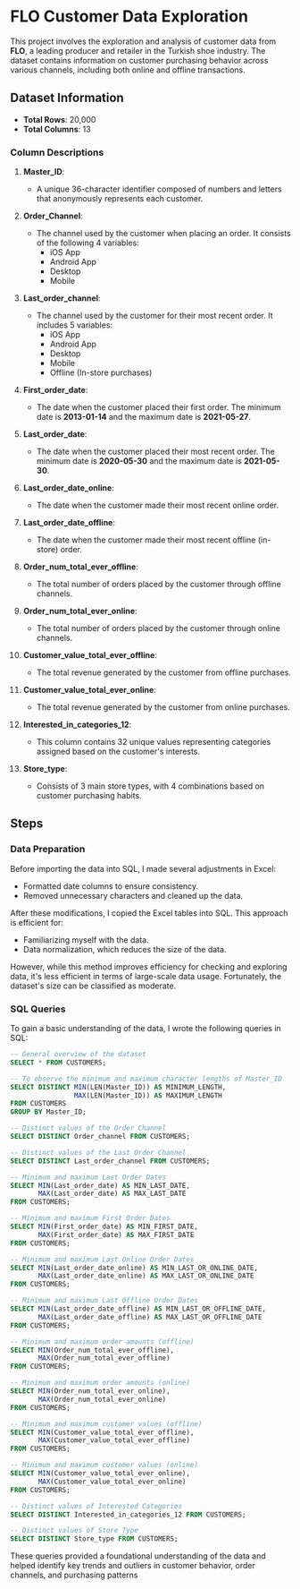 # FLO Customer Data Exploration

This project involves the exploration and analysis of customer data from **FLO**, a leading producer and retailer in the Turkish shoe industry. The dataset contains information on customer purchasing behavior across various channels, including both online and offline transactions.

## Dataset Information

- **Total Rows**: 20,000
- **Total Columns**: 13

### Column Descriptions

1. **Master_ID**: 
   - A unique 36-character identifier composed of numbers and letters that anonymously represents each customer.

2. **Order_Channel**: 
   - The channel used by the customer when placing an order. It consists of the following 4 variables:
     - iOS App
     - Android App
     - Desktop
     - Mobile

3. **Last_order_channel**: 
   - The channel used by the customer for their most recent order. It includes 5 variables:
     - iOS App
     - Android App
     - Desktop
     - Mobile
     - Offline (In-store purchases)

4. **First_order_date**: 
   - The date when the customer placed their first order. The minimum date is **2013-01-14** and the maximum date is **2021-05-27**.

5. **Last_order_date**: 
   - The date when the customer placed their most recent order. The minimum date is **2020-05-30** and the maximum date is **2021-05-30**.

6. **Last_order_date_online**: 
   - The date when the customer made their most recent online order.

7. **Last_order_date_offline**: 
   - The date when the customer made their most recent offline (in-store) order.

8. **Order_num_total_ever_offline**: 
   - The total number of orders placed by the customer through offline channels.

9. **Order_num_total_ever_online**: 
   - The total number of orders placed by the customer through online channels.

10. **Customer_value_total_ever_offline**: 
    - The total revenue generated by the customer from offline purchases.

11. **Customer_value_total_ever_online**: 
    - The total revenue generated by the customer from online purchases.

12. **Interested_in_categories_12**: 
    - This column contains 32 unique values representing categories assigned based on the customer's interests.

13. **Store_type**: 
    - Consists of 3 main store types, with 4 combinations based on customer purchasing habits.

## Steps

### Data Preparation

Before importing the data into SQL, I made several adjustments in Excel:
- Formatted date columns to ensure consistency.
- Removed unnecessary characters and cleaned up the data.

After these modifications, I copied the Excel tables into SQL. This approach is efficient for:
- Familiarizing myself with the data.
- Data normalization, which reduces the size of the data.

However, while this method improves efficiency for checking and exploring data, it's less efficient in terms of large-scale data usage. Fortunately, the dataset's size can be classified as moderate.

### SQL Queries

To gain a basic understanding of the data, I wrote the following queries in SQL:

```sql
-- General overview of the dataset
SELECT * FROM CUSTOMERS;

-- To observe the minimum and maximum character lengths of Master_ID
SELECT DISTINCT MIN(LEN(Master_ID)) AS MINIMUM_LENGTH, 
                MAX(LEN(Master_ID)) AS MAXIMUM_LENGTH 
FROM CUSTOMERS 
GROUP BY Master_ID;

-- Distinct values of the Order Channel
SELECT DISTINCT Order_channel FROM CUSTOMERS;

-- Distinct values of the Last Order Channel
SELECT DISTINCT Last_order_channel FROM CUSTOMERS;

-- Minimum and maximum Last Order Dates
SELECT MIN(Last_order_date) AS MIN_LAST_DATE, 
       MAX(Last_order_date) AS MAX_LAST_DATE 
FROM CUSTOMERS;

-- Minimum and maximum First Order Dates
SELECT MIN(First_order_date) AS MIN_FIRST_DATE, 
       MAX(First_order_date) AS MAX_FIRST_DATE 
FROM CUSTOMERS;

-- Minimum and maximum Last Online Order Dates
SELECT MIN(Last_order_date_online) AS MIN_LAST_OR_ONLINE_DATE, 
       MAX(Last_order_date_online) AS MAX_LAST_OR_ONLINE_DATE 
FROM CUSTOMERS;

-- Minimum and maximum Last Offline Order Dates
SELECT MIN(Last_order_date_offline) AS MIN_LAST_OR_OFFLINE_DATE, 
       MAX(Last_order_date_offline) AS MAX_LAST_OR_OFFLINE_DATE 
FROM CUSTOMERS;

-- Minimum and maximum order amounts (offline)
SELECT MIN(Order_num_total_ever_offline), 
       MAX(Order_num_total_ever_offline) 
FROM CUSTOMERS;

-- Minimum and maximum order amounts (online)
SELECT MIN(Order_num_total_ever_online), 
       MAX(Order_num_total_ever_online) 
FROM CUSTOMERS;

-- Minimum and maximum customer values (offline)
SELECT MIN(Customer_value_total_ever_offline), 
       MAX(Customer_value_total_ever_offline) 
FROM CUSTOMERS;

-- Minimum and maximum customer values (online)
SELECT MIN(Customer_value_total_ever_online), 
       MAX(Customer_value_total_ever_online) 
FROM CUSTOMERS;

-- Distinct values of Interested Categories
SELECT DISTINCT Interested_in_categories_12 FROM CUSTOMERS;

-- Distinct values of Store Type
SELECT DISTINCT Store_type FROM CUSTOMERS;

```
These queries provided a foundational understanding of the data and helped identify key trends and outliers in customer behavior, order channels, and purchasing patterns
